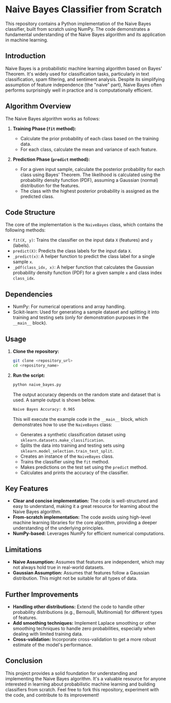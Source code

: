 # Naive Bayes Classifier from Scratch

This repository contains a Python implementation of the Naive Bayes classifier, built from scratch using NumPy. The code demonstrates a fundamental understanding of the Naive Bayes algorithm and its application in machine learning.

## Introduction

Naive Bayes is a probabilistic machine learning algorithm based on Bayes' Theorem. It's widely used for classification tasks, particularly in text classification, spam filtering, and sentiment analysis. Despite its simplifying assumption of feature independence (the "naive" part), Naive Bayes often performs surprisingly well in practice and is computationally efficient.

## Algorithm Overview

The Naive Bayes algorithm works as follows:

1.  **Training Phase (`fit` method):**
    *   Calculate the prior probability of each class based on the training data.
    *   For each class, calculate the mean and variance of each feature.

2.  **Prediction Phase (`predict` method):**
    *   For a given input sample, calculate the posterior probability for each class using Bayes' Theorem. The likelihood is calculated using the probability density function (PDF), assuming a Gaussian (normal) distribution for the features.
    *   The class with the highest posterior probability is assigned as the predicted class.

## Code Structure

The core of the implementation is the `NaiveBayes` class, which contains the following methods:

*   `fit(X, y)`: Trains the classifier on the input data `X` (features) and `y` (labels).
*   `predict(X)`: Predicts the class labels for the input data `X`.
*   `_predict(x)`: A helper function to predict the class label for a single sample `x`.
*   `_pdf(class_idx, x)`: A helper function that calculates the Gaussian probability density function (PDF) for a given sample `x` and class index `class_idx`.

## Dependencies

*   NumPy: For numerical operations and array handling.
*   Scikit-learn: Used for generating a sample dataset and splitting it into training and testing sets (only for demonstration purposes in the `__main__` block).

## Usage

1.  **Clone the repository:**

    ```bash
    git clone <repository_url>
    cd <repository_name>
    ```

2.  **Run the script:**

    ```bash
    python naive_bayes.py
    ```
    The output accuracy depends on the random state and dataset that is used. A sample output is shown below.

    ```bash
    Naive Bayes Accuracy: 0.965
    ```

    This will execute the example code in the `__main__` block, which demonstrates how to use the `NaiveBayes` class:
    *   Generates a synthetic classification dataset using `sklearn.datasets.make_classification`.
    *   Splits the data into training and testing sets using `sklearn.model_selection.train_test_split`.
    *   Creates an instance of the `NaiveBayes` class.
    *   Trains the classifier using the `fit` method.
    *   Makes predictions on the test set using the `predict` method.
    *   Calculates and prints the accuracy of the classifier.

## Key Features

*   **Clear and concise implementation:** The code is well-structured and easy to understand, making it a great resource for learning about the Naive Bayes algorithm.
*   **From-scratch implementation:**  The code avoids using high-level machine learning libraries for the core algorithm, providing a deeper understanding of the underlying principles.
*   **NumPy-based:** Leverages NumPy for efficient numerical computations.

## Limitations

*   **Naive Assumption:** Assumes that features are independent, which may not always hold true in real-world datasets.
*   **Gaussian Assumption:** Assumes that features follow a Gaussian distribution. This might not be suitable for all types of data.

## Further Improvements

*   **Handling other distributions:** Extend the code to handle other probability distributions (e.g., Bernoulli, Multinomial) for different types of features.
*   **Add smoothing techniques:** Implement Laplace smoothing or other smoothing techniques to handle zero probabilities, especially when dealing with limited training data.
*   **Cross-validation:** Incorporate cross-validation to get a more robust estimate of the model's performance.

## Conclusion

This project provides a solid foundation for understanding and implementing the Naive Bayes algorithm. It's a valuable resource for anyone interested in learning about probabilistic machine learning and building classifiers from scratch. Feel free to fork this repository, experiment with the code, and contribute to its improvement!

